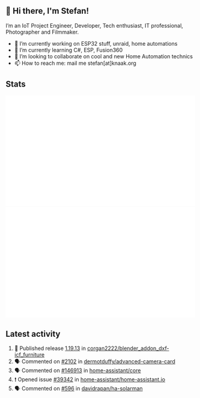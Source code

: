 ## 👋 Hi there, I'm Stefan!
I’m an IoT Project Engineer, Developer, Tech enthusiast, IT professional, Photographer and Filmmaker.

- 🔭 I’m currently working on ESP32 stuff, unraid, home automations
- 🌱 I’m currently learning C#, ESP, Fusion360
- 👯 I’m looking to collaborate on cool and new Home Automation technics
- 📫 How to reach me: mail me stefan[at]knaak.org

## Stats

![](https://github.com/corgan2222/github-stats/blob/master/generated/overview.svg) ![](https://github.com/corgan2222/github-stats/blob/master/generated/languages.svg)


## Latest activity

<!--START_SECTION:activity-->
1. 🚀 Published release [1.19.13](https://github.com/corgan2222/blender_addon_dxf-icf_furniture/releases/tag/1_9_13) in [corgan2222/blender_addon_dxf-icf_furniture](https://github.com/corgan2222/blender_addon_dxf-icf_furniture)
2. 🗣 Commented on [#2102](https://github.com/dermotduffy/advanced-camera-card/issues/2102#issuecomment-3070099243) in [dermotduffy/advanced-camera-card](https://github.com/dermotduffy/advanced-camera-card)
3. 🗣 Commented on [#146913](https://github.com/home-assistant/core/issues/146913#issuecomment-2980593752) in [home-assistant/core](https://github.com/home-assistant/core)
4. ❗ Opened issue [#39342](https://github.com/home-assistant/home-assistant.io/issues/39342) in [home-assistant/home-assistant.io](https://github.com/home-assistant/home-assistant.io)
5. 🗣 Commented on [#596](https://github.com/davidrapan/ha-solarman/issues/596#issuecomment-2888271362) in [davidrapan/ha-solarman](https://github.com/davidrapan/ha-solarman)
<!--END_SECTION:activity-->

<!--

